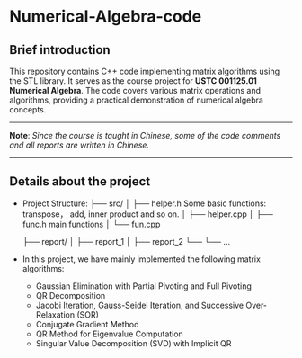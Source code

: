 # Numerical-Algebra-code

## Brief introduction
This repository contains C++ code implementing matrix algorithms using the STL library. It serves as the course project for **USTC 001125.01 Numerical Algebra**. The code covers various matrix operations and algorithms, providing a practical demonstration of numerical algebra concepts.

-------

**Note**: *Since the course is taught in Chinese, some of the code comments and all reports are written in Chinese.*

------

## Details about the project

- Project Structure:
  ├── src/
  │   ├── helper.h                   Some basic functions: transpose， add, inner product and so on. 
  │   ├── helper.cpp
  │   ├── func.h                     main functions
  │   └── fun.cpp
  
  ├── report/
  │   ├── report_1
  │   ├── report_2
  └── └── ...

- In this project, we have mainly implemented the following matrix algorithms:
  - Gaussian Elimination with Partial Pivoting and Full Pivoting
  - QR Decomposition
  - Jacobi Iteration, Gauss-Seidel Iteration, and Successive Over-Relaxation (SOR)
  - Conjugate Gradient Method
  - QR Method for Eigenvalue Computation
  - Singular Value Decomposition (SVD) with Implicit QR


